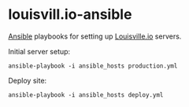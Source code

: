 # louisvill.io-ansible
[Ansible](http://docs.ansible.com/index.html) playbooks for setting up [Louisville.io](http://louisville.io) servers.

Initial server setup:
```
ansible-playbook -i ansible_hosts production.yml
```

Deploy site:
```
ansible-playbook -i ansible_hosts deploy.yml
```

